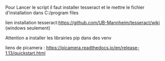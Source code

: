Pour Lancer le script il faut installer tesseract et le mettre le fichier d'installation dans C:/program files

lien installation tesseract:https://github.com/UB-Mannheim/tesseract/wiki (windows seulement)

Attention a installer les librairies pip dans des venv

liens de picamera : https://picamera.readthedocs.io/en/release-1.13/quickstart.html

